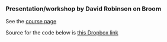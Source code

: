 ### Presentation/workshop by David Robinson on Broom

See the [course page](http://varianceexplained.org/courses/broom/)

Source for the code below is
[this Dropbox link](https://www.dropbox.com/s/37stedam8hjffak/broom-code.txt?dl=0)

